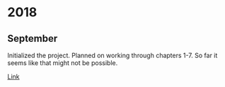 # 2018

## September

Initialized the project.  Planned on working through chapters 1-7.  So far it seems like that might not be possible.

[Link](September.md)